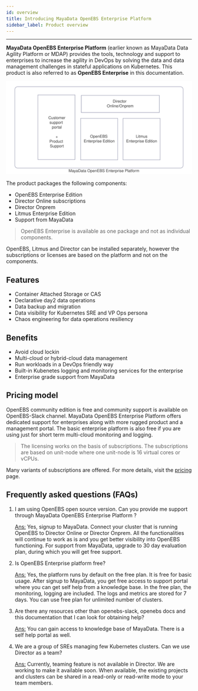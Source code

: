 ```yaml
---
id: overview
title: Introducing MayaData OpenEBS Enterprise Platform
sidebar_label: Product overview
---
```


------

**MayaData OpenEBS Enterprise Platform** (earlier known as MayaData Data Agility Platform or MDAP) provides the tools, technology and support to enterprises to increase the agility in DevOps by solving the data and data management challenges in stateful applications on Kubernetes. This product is also referred to as **OpenEBS Enterprise** in this documentation.

<img src="/docs/assets/product/moep.svg" alt="Components of MayaData OpenEBS Enterprise Platform" style="width:600px;">



The product packages the following components:

- OpenEBS Enterprise Edition
- Director Online subscriptions
- Director Onprem
- Litmus Enterprise Edition
- Support from MayaData

> OpenEBS Enterprise is available as one package and not as individual components.

OpenEBS, Litmus and Director can be installed separately, however the subscriptions or licenses are based on the platform and not on the components. 

## Features 

- Container Attached Storage or CAS
- Declarative day2 data operations
- Data backup and migration
- Data visibility for Kubernetes SRE and VP Ops persona
- Chaos engineering for data operations resiliency

## Benefits

- Avoid cloud lockin
- Multi-cloud or hybrid-cloud data management
- Run workloads in a DevOps friendly way
- Built-in Kubenetes logging and monitoring services for the enterprise
- Enterprise grade support from MayaData

## Pricing model 

OpenEBS community edition is free and community support is available on OpenEBS-Slack channel. MayaData OpenEBS Enterprise Platform offers dedicated support for enterprises along with more rugged product and a management portal. The basic enterprise platform is also free if you are using just for short term multi-cloud monitoring and logging.  

> The licensing works on the basis of subscriptions. The subscriptions are based on unit-node where one unit-node is 16 virtual cores or vCPUs.

Many variants of subscriptions are offered. For more details, visit the [pricing](<https://mayadata.io/get-pricing>) page. 

## Frequently asked questions (FAQs)

1. I am using OpenEBS open source version. Can you provide me support through MayaData OpenEBS Enterprise Platform ? 

   <u>Ans:</u> Yes, signup to MayaData. Connect your cluster that is running OpenEBS to Director Online or Director Onprem. All the functionalities will continue to work as is and you get better visibility into OpenEBS functioning. For support from MayaData, upgrade to 30 day evaluation plan, during which you will get free support. 

2. Is OpenEBS Enterprise platform free?

   <u>Ans:</u> Yes, the platform runs by default on the free plan. It is free for basic usage. After signup to MayaData, you get free access to support portal where you can get self help from a knowledge base. In the free plan, the monitoring, logging are included. The logs and metrics are stored for 7 days. You can use free plan for unlimited number of clusters.

3. Are there any resources other than openebs-slack, openebs docs and this documentation that I can look for obtaining help?

   <u>Ans:</u> You can gain access to knowledge base of MayaData. There is a self help portal as well. 

4. We are a group of SREs managing few Kubernetes clusters. Can we use Director as a team? 

   <u>Ans:</u> Currently, teaming feature is not available in Director. We are working to make it available soon. When available, the existing projects and clusters can be shared in a read-only or read-write mode to your team members.



